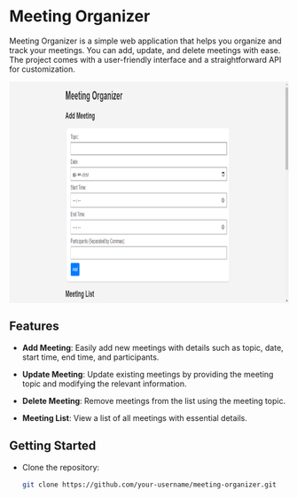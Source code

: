 # Meeting Organizer

Meeting Organizer is a simple web application that helps you organize and track your meetings. You can add, update, and delete meetings with ease. The project comes with a user-friendly interface and a straightforward API for customization.

<img align="center" src = "https://github.com/engineerbekir/Meeting-Organizer/blob/master/MeetingOrganizer.png" width = "820" height ="400"/>

## Features

- **Add Meeting**: Easily add new meetings with details such as topic, date, start time, end time, and participants.

- **Update Meeting**: Update existing meetings by providing the meeting topic and modifying the relevant information.

- **Delete Meeting**: Remove meetings from the list using the meeting topic.

- **Meeting List**: View a list of all meetings with essential details.

## Getting Started

- Clone the repository:

   ```bash
   git clone https://github.com/your-username/meeting-organizer.git
